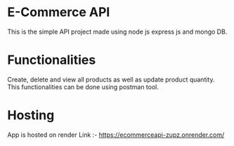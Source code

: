 # E-Commerce API
This is the simple API project made using node js express js and mongo DB.

# Functionalities
Create, delete and view all products as well as update product quantity.
This functionalities can be done using postman tool.

# Hosting
App is hosted on render
Link :- https://ecommerceapi-zupz.onrender.com/

